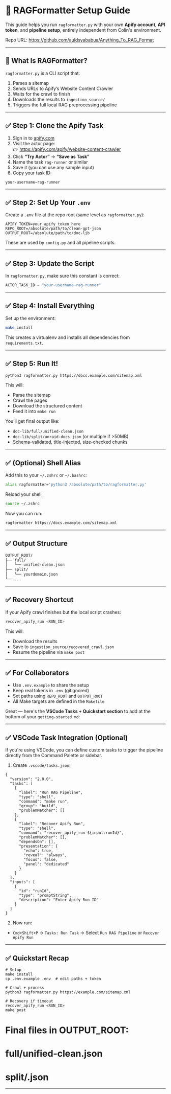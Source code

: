 # 🧠 RAGFormatter Setup Guide

This guide helps you run `ragformatter.py` with your own **Apify account**, **API token**, and **pipeline setup**, entirely independent from Colin's environment.

Repo URL: https://github.com/auldsyababua/Anything_To_RAG_Format

---

## 🚀 What Is RAGFormatter?

`ragformatter.py` is a CLI script that:

1. Parses a sitemap
2. Sends URLs to Apify’s Website Content Crawler
3. Waits for the crawl to finish
4. Downloads the results to `ingestion_source/`
5. Triggers the full local RAG preprocessing pipeline

---

## ✅ Step 1: Clone the Apify Task

1. Sign in to [apify.com](https://apify.com/)
2. Visit the actor page:  
   👉 https://apify.com/apify/website-content-crawler
3. Click **“Try Actor”** → **“Save as Task”**
4. Name the task `rag-runner` or similar
5. Save it (you can use any sample input)
6. Copy your task ID:

```text
your-username~rag-runner
````

---

## ✅ Step 2: Set Up Your `.env`

Create a `.env` file at the repo root (same level as `ragformatter.py`):

```env
APIFY_TOKEN=your_apify_token_here
REPO_ROOT=/absolute/path/to/clean-gpt-json
OUTPUT_ROOT=/absolute/path/to/doc-lib
```

These are used by `config.py` and all pipeline scripts.

---

## ✅ Step 3: Update the Script

In `ragformatter.py`, make sure this constant is correct:

```python
ACTOR_TASK_ID = "your-username~rag-runner"
```

---

## ✅ Step 4: Install Everything

Set up the environment:

```bash
make install
```

This creates a virtualenv and installs all dependencies from `requirements.txt`.

---

## ✅ Step 5: Run It!

```bash
python3 ragformatter.py https://docs.example.com/sitemap.xml
```

This will:

* Parse the sitemap
* Crawl the pages
* Download the structured content
* Feed it into `make run`

You’ll get final output like:

* `doc-lib/full/unified-clean.json`
* `doc-lib/split/unraid-docs.json` (or multiple if >50MB)
* Schema-validated, title-injected, size-checked chunks

---

## ✅ (Optional) Shell Alias

Add this to your `~/.zshrc` or `~/.bashrc`:

```bash
alias ragformatter='python3 /absolute/path/to/ragformatter.py'
```

Reload your shell:

```bash
source ~/.zshrc
```

Now you can run:

```bash
ragformatter https://docs.example.com/sitemap.xml
```

---

## ✅ Output Structure

```bash
OUTPUT_ROOT/
├── full/
│   └── unified-clean.json
├── split/
│   └── yourdomain.json
└── ...
```

---

## ✅ Recovery Shortcut

If your Apify crawl finishes but the local script crashes:

```bash
recover_apify_run <RUN_ID>
```

This will:

* Download the results
* Save to `ingestion_source/recovered_crawl.json`
* Resume the pipeline via `make post`

---

## ✅ For Collaborators

* Use `.env.example` to share the setup
* Keep real tokens in `.env` (gitignored)
* Set paths using `REPO_ROOT` and `OUTPUT_ROOT`
* All Make targets are defined in the `Makefile`

Great — here's the **VSCode Tasks + Quickstart section** to add at the bottom of your `getting-started.md`:

---

## ✅ VSCode Task Integration (Optional)

If you're using VSCode, you can define custom tasks to trigger the pipeline directly from the Command Palette or sidebar.

1. Create `.vscode/tasks.json`:

```
{
  "version": "2.0.0",
  "tasks": [
    {
      "label": "Run RAG Pipeline",
      "type": "shell",
      "command": "make run",
      "group": "build",
      "problemMatcher": []
    },
    {
      "label": "Recover Apify Run",
      "type": "shell",
      "command": "recover_apify_run ${input:runId}",
      "problemMatcher": [],
      "dependsOn": [],
      "presentation": {
        "echo": true,
        "reveal": "always",
        "focus": false,
        "panel": "dedicated"
      }
    }
  ],
  "inputs": [
    {
      "id": "runId",
      "type": "promptString",
      "description": "Enter Apify Run ID"
    }
  ]
}
````

2. Now run:

* `Cmd+Shift+P` → `Tasks: Run Task` → Select `Run RAG Pipeline` or `Recover Apify Run`

---

## ✅ Quickstart Recap

```
# Setup
make install
cp .env.example .env  # edit paths + token

# Crawl + process
python3 ragformatter.py https://example.com/sitemap.xml

# Recovery if timeout
recover_apify_run <RUN_ID>
make post
```

# Final files in OUTPUT_ROOT:
# full/unified-clean.json
# split/<domain>.json

---

